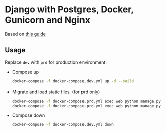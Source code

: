 # Django with Postgres, Docker, Gunicorn and Nginx

Based on [this guide](https://testdriven.io/blog/dockerizing-django-with-postgres-gunicorn-and-nginx/)


## Usage

Replace `dev` with `prd` for production environment.

- Compose up
    ```sh
    docker-compose -f docker-compose.dev.yml up -d --build
    ```
    
- Migrate and load static files（for prd only)
    ```sh
    docker-compose -f docker-compose.prd.yml exec web python manage.py migrate --noinput && \
    docker-compose -f docker-compose.prd.yml exec web python manage.py collectstatic --no-input --clear
    ```

- Compose down
    ```sh
    docker-compose -f docker-compose.dev.yml down
    ```